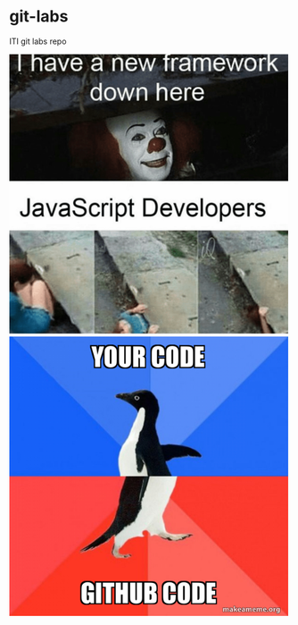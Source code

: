 # git-labs

ITI git labs repo

<img src="./imgs/7-1017x1024.png" alt="drawing" width="500"/>
<img src="./imgs/your-code-github.jpg" alt="drawing" width="500"/>

